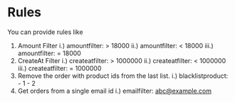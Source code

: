 # Rules

You can provide rules like 
1. Amount Filter
  i.) amountfilter: > 18000 
  ii.) amountfilter: < 18000
  iii.) amountfilter: = 18000
2. CreateAt Filter
  i.) createatfilter: > 1000000 
  ii.) createatfilter: < 1000000
  iii.) createatfilter: = 1000000
3. Remove the order with product ids from the last list.
  i.) blacklistproduct: - 1
                        - 2
4. Get orders from a single email id
  i.) emailfilter: abc@example.com
